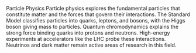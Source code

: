 Particle Physics
Particle physics explores the fundamental particles that constitute matter and the forces that govern their interactions. The Standard Model classifies particles into quarks, leptons, and bosons, with the Higgs boson giving mass to particles. Quantum chromodynamics explains the strong force binding quarks into protons and neutrons. High-energy experiments at accelerators like the LHC probe these interactions. Neutrinos and dark matter remain active areas of research in this field.